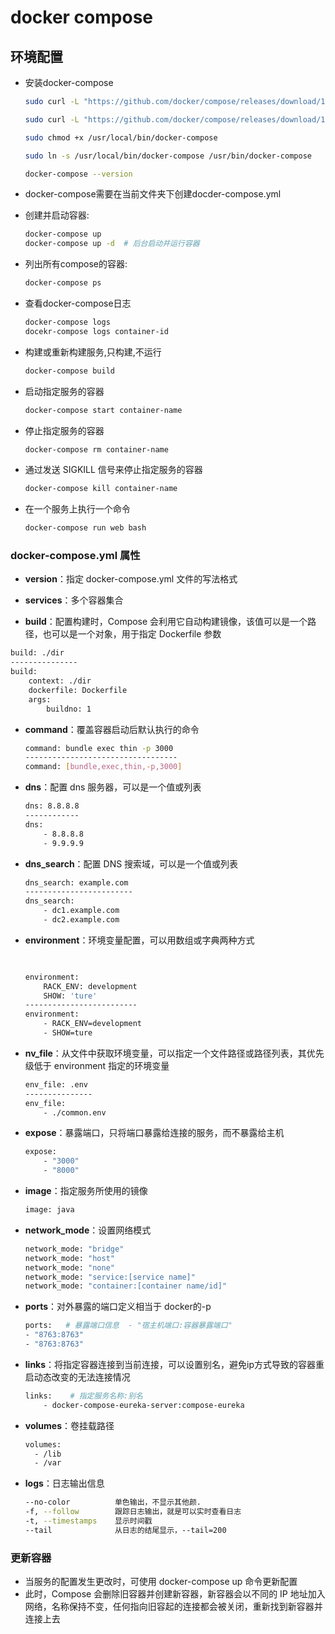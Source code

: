 # docker compose

## 环境配置

- 安装docker-compose

  ```bash
  sudo curl -L "https://github.com/docker/compose/releases/download/1.24.1/docker-compose-$(uname -s)-$(uname -m)" -o /usr/local/bin/docker-compose
  
  sudo curl -L "https://github.com/docker/compose/releases/download/1.24.1/docker-compose-$(uname -s)-$(uname -m)" -o /usr/local/bin/docker-compose
  
  sudo chmod +x /usr/local/bin/docker-compose
  
  sudo ln -s /usr/local/bin/docker-compose /usr/bin/docker-compose
  
  docker-compose --version
  ```

- docker-compose需要在当前文件夹下创建docder-compose.yml

- 创建并启动容器:

  ```bash
  docker-compose up
  docker-compose up -d  # 后台启动并运行容器
  ```

- 列出所有compose的容器:

  ```bash
  docker-compose ps
  ```

- 查看docker-compose日志

  ```bash
  docker-compose logs
  docekr-compose logs container-id
  ```

- 构建或重新构建服务,只构建,不运行

  ```bash
  docker-compose build
  ```

- 启动指定服务的容器

  ```bash
  docker-compose start container-name
  ```

- 停止指定服务的容器

  ```bash
  docker-compose rm container-name
  ```

- 通过发送 SIGKILL 信号来停止指定服务的容器

  ```bash
  docker-compose kill container-name
  ```

- 在一个服务上执行一个命令

  ```bash
  docker-compose run web bash
  ```



### docker-compose.yml 属性

-  **version**：指定 docker-compose.yml 文件的写法格式

-  **services**：多个容器集合

-  **build**：配置构建时，Compose 会利用它自动构建镜像，该值可以是一个路径，也可以是一个对象，用于指定 Dockerfile 参数

  ```bash
  build: ./dir
  ---------------
  build:
      context: ./dir
      dockerfile: Dockerfile
      args:
          buildno: 1
  ```

- **command**：覆盖容器启动后默认执行的命令

  ```bash
  command: bundle exec thin -p 3000
  ----------------------------------
  command: [bundle,exec,thin,-p,3000]
  ```

- **dns**：配置 dns 服务器，可以是一个值或列表

  ```bash
  dns: 8.8.8.8
  ------------
  dns:
      - 8.8.8.8
      - 9.9.9.9
  ```

- **dns_search**：配置 DNS 搜索域，可以是一个值或列表

  ```bash
  dns_search: example.com
  ------------------------
  dns_search:
      - dc1.example.com
      - dc2.example.com
  ```

- **environment**：环境变量配置，可以用数组或字典两种方式

  ```bash
       
  
  environment:
      RACK_ENV: development
      SHOW: 'ture'
  -------------------------
  environment:
      - RACK_ENV=development
      - SHOW=ture
  ```

- **nv_file**：从文件中获取环境变量，可以指定一个文件路径或路径列表，其优先级低于 environment 指定的环境变量

  ```bash
  env_file: .env
  ---------------
  env_file:
      - ./common.env
  ```

- **expose**：暴露端口，只将端口暴露给连接的服务，而不暴露给主机

  ```bash
  expose:
      - "3000"
      - "8000"
  ```

- **image**：指定服务所使用的镜像

  ```bash
  image: java
  ```

- **network_mode**：设置网络模式

  ```bash
  network_mode: "bridge"
  network_mode: "host"
  network_mode: "none"
  network_mode: "service:[service name]"
  network_mode: "container:[container name/id]"
  ```

- **ports**：对外暴露的端口定义相当于 docker的-p

  ```bash
  ports:   # 暴露端口信息  - "宿主机端口:容器暴露端口"
  - "8763:8763"
  - "8763:8763"
  ```

- **links**：将指定容器连接到当前连接，可以设置别名，避免ip方式导致的容器重启动态改变的无法连接情况

  ```bash
  links:    # 指定服务名称:别名 
      - docker-compose-eureka-server:compose-eureka
  ```

- **volumes**：卷挂载路径

  ```bash
  volumes:
    - /lib
    - /var
  ```

- **logs**：日志输出信息

  ```bash
  --no-color          单色输出，不显示其他颜.
  -f, --follow        跟踪日志输出，就是可以实时查看日志
  -t, --timestamps    显示时间戳
  --tail              从日志的结尾显示，--tail=200
  ```

### 更新容器

- 当服务的配置发生更改时，可使用 docker-compose up 命令更新配置
- 此时，Compose 会删除旧容器并创建新容器，新容器会以不同的 IP 地址加入网络，名称保持不变，任何指向旧容起的连接都会被关闭，重新找到新容器并连接上去
